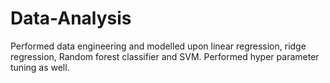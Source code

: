 # Data-Analysis
Performed data engineering and modelled upon linear regression, ridge regression, Random forest classifier and SVM. Performed hyper parameter tuning as well.
